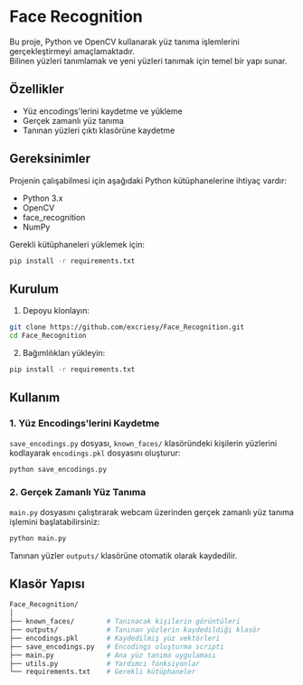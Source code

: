 # Face Recognition

Bu proje, Python ve OpenCV kullanarak yüz tanıma işlemlerini gerçekleştirmeyi amaçlamaktadır.  
Bilinen yüzleri tanımlamak ve yeni yüzleri tanımak için temel bir yapı sunar.

## Özellikler

- Yüz encodings'lerini kaydetme ve yükleme  
- Gerçek zamanlı yüz tanıma  
- Tanınan yüzleri çıktı klasörüne kaydetme

## Gereksinimler

Projenin çalışabilmesi için aşağıdaki Python kütüphanelerine ihtiyaç vardır:

- Python 3.x  
- OpenCV  
- face_recognition  
- NumPy  

Gerekli kütüphaneleri yüklemek için:

```bash
pip install -r requirements.txt
```

## Kurulum

1. Depoyu klonlayın:

```bash
git clone https://github.com/excriesy/Face_Recognition.git
cd Face_Recognition
```

2. Bağımlılıkları yükleyin:

```bash
pip install -r requirements.txt
```

## Kullanım

### 1. Yüz Encodings'lerini Kaydetme

`save_encodings.py` dosyası, `known_faces/` klasöründeki kişilerin yüzlerini kodlayarak `encodings.pkl` dosyasını oluşturur:

```bash
python save_encodings.py
```

### 2. Gerçek Zamanlı Yüz Tanıma

`main.py` dosyasını çalıştırarak webcam üzerinden gerçek zamanlı yüz tanıma işlemini başlatabilirsiniz:

```bash
python main.py
```

Tanınan yüzler `outputs/` klasörüne otomatik olarak kaydedilir.

## Klasör Yapısı

```bash
Face_Recognition/
│
├── known_faces/        # Tanınacak kişilerin görüntüleri
├── outputs/            # Tanınan yüzlerin kaydedildiği klasör
├── encodings.pkl       # Kaydedilmiş yüz vektörleri
├── save_encodings.py   # Encodings oluşturma scripti
├── main.py             # Ana yüz tanıma uygulaması
├── utils.py            # Yardımcı fonksiyonlar
└── requirements.txt    # Gerekli kütüphaneler
```
